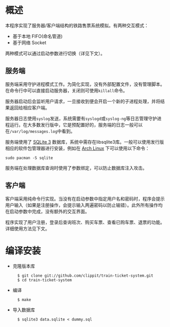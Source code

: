 # 概述

本程序实现了服务器/客户端结构的铁路售票系统模拟。有两种交互模式：

* 基于本地 FIFO(命名管道)
* 基于网络 Socket

两种模式可以通过启动参数进行切换（详见下文）。

## 服务端

服务端采用守护进程模式工作。为简化实现，没有外部配置文件，没有管理脚本。在命令行中可以直接启动服务器，关闭则可使用`killall`命令。

服务器启动后会监听用户请求，一旦接收到便会开启一个新的子进程处理，并将结果返回给相应客户端。

服务器日志使用`syslog`发送，系统需要有`syslogd`或`syslog-ng`等日志管理守护进程运行。在大多数发行版中，它是预配置好的，服务端的日志一般可以在`/var/log/messages.log`中看到。

服务端使用了 [SQLite 3](http://www.sqlite.org/) 数据库，系统中需存在libsqlite3库。一般可以使用发行版相应的软件包管理器进行安装，例如在 [Arch Linux](http://www.archlinux.org/) 下可以使用以下命令：

    sudo pacman -S sqlite

服务端在处理数据库查询时使用了参数绑定，可以防止数据库注入攻击。

## 客户端

客户端采用纯命令行实现。当没有在启动参数中指定用户名和密码时，程序会提示用户输入（如果是注册操作，会提示输入两遍密码以防止输错）。此外所有操作均在启动参数中完成，没有额外的交互界面。

程序实现了用户注册，登录后查询班次、购买车票、查看已购车票、退票的功能。详细使用方法见下文。

# 编译安装

* 克隆版本库

        $ git clone git://github.com/clippit/train-ticket-system.git
        $ cd train-ticket-system

* 编译

        $ make

* 导入数据库

        $ sqlite3 data.sqlite < dummy.sql